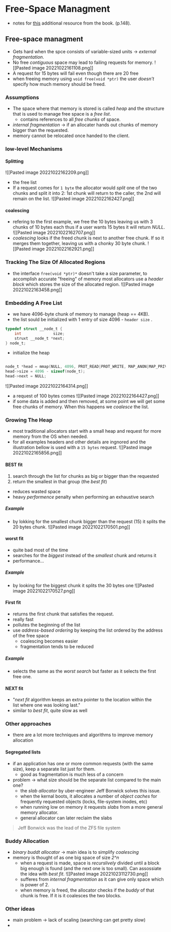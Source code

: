 # Free-Space Managment

- notes for [this](https://pages.cs.wisc.edu/~remzi/OSTEP/vm-freespace.pdf) additional resource from the book. (p.148).

## Free-space managment
- Gets hard when the spce consists of variable-sized units -> *external fragmentation*.
- No free *contiguous* space may lead to failing requests for memory.
 ![[Pasted image 20221022161108.png]]
- A request for 15 bytes will fail even though there are 20 free
- when freeing memory using `void free(void *ptr)` the user *doesn't* specify how much memory should be freed.

### Assumptions
- The space where that memory is stored is called *heap* and the structure that is used to manage free space is a *free list*.
	- contains references to all *free chunks* of space.
- *internal fragmentation* -> if an allocater hands out chunks of memory bigger than the requested.
- memory cannot be relocated once handed to the client.

### low-level Mechanisms

#### Splitting
![[Pasted image 20221022162209.png]]
- the free list
- If a request comes for `1 byte` the allocator would *split* one of the two chunks and split it into 2: 1st chunk will return to the caller, the 2nd will remain on the list.
![[Pasted image 20221022162427.png]]

#### coalescing
- refering to the first example, we free the 10 bytes leaving us with 3 chunks of 10 bytes each thus if a user wants 15 bytes it will return *NULL*.
![[Pasted image 20221022162707.png]]
- *coalescing* looks if the freed chunk is next to another free chunk. If so it merges them together, leaving us with a chonky 30 byte chunk.
![[Pasted image 20221022162921.png]]



### Tracking The Size Of Allocated Regions
- the interface `free(void *ptr)*` doesn't take a size parameter, to accomplish accurate "freeing" of memory most allocators use a *header block* which stores the size of the allocated region. 
![[Pasted image 20221022163458.png]]


### Embedding A Free List
- we have 4096-byte chunk of memory to manage (heap == 4KB).
- the list sould be initialized with 1 entry of size 4096 - `header size` .
```c
typedef struct __node_t {
	int              size;
	struxt __node_t *next;
} node_t;
``` 
- initialize the heap
```c

node_t *head = mmap(NULL, 4096, PROT_READ|PROT_WRITE, MAP_ANON|MAP_PRIVATE, -1, 0);
head->size = 4096 - sizeof(node_t);
head->next = NULL;
```
![[Pasted image 20221022164314.png]]
- a request of 100 bytes comes
 ![[Pasted image 20221022164427.png]]
- if some data is added and then removed, at some point we will get some free chunks of memory. When this happens we *coalesce* the list.

### Growing The Heap
- most traditional allocators start with a small heap and request for more memory from the OS when needed.
- for all examples headers and other details are ingnored and the illustration bellow is used with a `15 bytes` request.
![[Pasted image 20221022165856.png]]
 
#### BEST fit
1. search through the list for chunks as big or bigger than the requested
2. return the smallest in that group (the *best fit*)
- reduces wasted space
- heavy *performence* penalty when performing an exhaustive search
##### Example
- by lokking for the smallest chunk bigger than the request (15) it splits the 20 bytes chunk.
![[Pasted image 20221022170501.png]]

#### worst fit
- quite bad most of the time
- searches for the *biggest* instead of the *smallest* chunk and returns it
- performance...
##### Example
- by looking for the biggest chunk it splits the 30 bytes one
![[Pasted image 20221022170527.png]]

#### First fit
- returns the first chunk that satisfies the request.
- really fast
- pollutes the beginning of the list
- use *address-based ordering* by keeping the list ordered by the address of the free space
	- coalescing becomes easier
	- fragmentation tends to be reduced
##### Example
- selects the same as the *worst search* but faster as it selects the first free one.

#### NEXT fit
- "*next fit* algorithm keeps an extra pointer to the location within the  
list where one was looking last."
- similar to *best fit*, quite slow as well

### Other approaches
- there are a lot more techniques and algorithms to improve memory allocation

#### Segregated lists
- if an application has one or more common requests (with the same size), keep a separate list just for them.
	- good as fragmentation is much less of a concern
- problem -> what size should be the separate list compared to the main one?
	- the *slab allocator* by uber-engineer Jeff Bonwick solves this issue.
	- when the kernal boots, it allocates a number of *object caches* for frequently requested objects (locks, file-system inodes, etc)
	- when running low on memory it requests *slabs* from a more general memory allocator.
	- general allocator can later reclaim the slabs

> Jeff Bonwick was the lead of the ZFS file system


### Buddy Allocation
- *binary buddt allocator* -> main idea is to simplify *coalescing*
- memory is thought of as one big space of size *2^n*
	- when a request is made, space is *recurslively* divided until a block big enough is found (and the next one is too small). Can assossiate the idea with *best fit*.
		![[Pasted image 20221023112730.png]] 
	- sufferes from *internal fragmentation* as it can give only space which is power of 2.
	- when memory is freed, the allocator checks if the *buddy* of that chunk is free. If it is it coalesces the two blocks.
### Other ideas
- main problem -> lack of scaling (searching can get pretty slow)
- 
